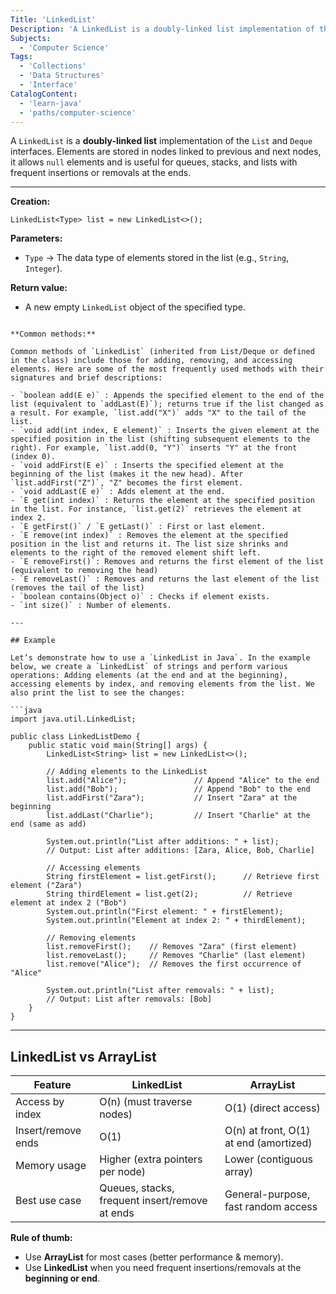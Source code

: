 ```yaml
---
Title: 'LinkedList'
Description: 'A LinkedList is a doubly-linked list implementation of the List and Deque interfaces.'
Subjects:
  - 'Computer Science'
Tags:
  - 'Collections'
  - 'Data Structures'
  - 'Interface'
CatalogContent:
  - 'learn-java'
  - 'paths/computer-science'
---
```




A `LinkedList` is a **doubly-linked list** implementation of the `List` and `Deque` interfaces. Elements are stored in nodes linked to previous and next nodes, it allows `null` elements and is useful for queues, stacks, and lists with frequent insertions or removals at the ends.


---

**Creation:**
```pseudo
LinkedList<Type> list = new LinkedList<>();
```

**Parameters:**  
- `Type` → The data type of elements stored in the list (e.g., `String`, `Integer`).

**Return value:**  
- A new empty `LinkedList` object of the specified type.
```

**Common methods:**

Common methods of `LinkedList` (inherited from List/Deque or defined in the class) include those for adding, removing, and accessing elements. Here are some of the most frequently used methods with their signatures and brief descriptions:

- `boolean add(E e)` : Appends the specified element to the end of the list (equivalent to `addLast(E)`); returns true if the list changed as a result. For example, `list.add("X")` adds "X" to the tail of the list.
- `void add(int index, E element)` : Inserts the given element at the specified position in the list (shifting subsequent elements to the right). For example, `list.add(0, "Y")` inserts "Y" at the front (index 0).
- `void addFirst(E e)` : Inserts the specified element at the beginning of the list (makes it the new head). After `list.addFirst("Z")`, "Z" becomes the first element.
- `void addLast(E e)` : Adds element at the end.  
- `E get(int index)` : Returns the element at the specified position in the list. For instance, `list.get(2)` retrieves the element at index 2.
- `E getFirst()` / `E getLast()` : First or last element.  
- `E remove(int index)` : Removes the element at the specified position in the list and returns it. The list size shrinks and elements to the right of the removed element shift left.
- `E removeFirst()`: Removes and returns the first element of the list (equivalent to removing the head)
- `E removeLast()` : Removes and returns the last element of the list (removes the tail of the list) 
- `boolean contains(Object o)` : Checks if element exists.  
- `int size()` : Number of elements.  

---

## Example

Let’s demonstrate how to use a `LinkedList in Java`. In the example below, we create a `LinkedList` of strings and perform various operations: Adding elements (at the end and at the beginning), accessing elements by index, and removing elements from the list. We also print the list to see the changes:

```java
import java.util.LinkedList;

public class LinkedListDemo {
    public static void main(String[] args) {
        LinkedList<String> list = new LinkedList<>();

        // Adding elements to the LinkedList
        list.add("Alice");               // Append "Alice" to the end
        list.add("Bob");                 // Append "Bob" to the end
        list.addFirst("Zara");           // Insert "Zara" at the beginning
        list.addLast("Charlie");         // Insert "Charlie" at the end (same as add)

        System.out.println("List after additions: " + list);
        // Output: List after additions: [Zara, Alice, Bob, Charlie]

        // Accessing elements
        String firstElement = list.getFirst();      // Retrieve first element ("Zara")
        String thirdElement = list.get(2);          // Retrieve element at index 2 ("Bob")
        System.out.println("First element: " + firstElement);
        System.out.println("Element at index 2: " + thirdElement);

        // Removing elements
        list.removeFirst();    // Removes "Zara" (first element)
        list.removeLast();     // Removes "Charlie" (last element)
        list.remove("Alice");  // Removes the first occurrence of "Alice"

        System.out.println("List after removals: " + list);
        // Output: List after removals: [Bob]
    }
}

```
---

## LinkedList vs ArrayList

| Feature            | LinkedList                      | ArrayList                |
|--------------------|---------------------------------|--------------------------|
| Access by index    | O(n) (must traverse nodes)      | O(1) (direct access)     |
| Insert/remove ends | O(1)                            | O(n) at front, O(1) at end (amortized) |
| Memory usage       | Higher (extra pointers per node)| Lower (contiguous array) |
| Best use case      | Queues, stacks, frequent insert/remove at ends | General-purpose, fast random access |

**Rule of thumb:**  
- Use **ArrayList** for most cases (better performance & memory).  
- Use **LinkedList** when you need frequent insertions/removals at the **beginning or end**.  